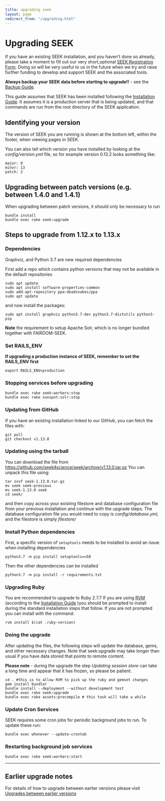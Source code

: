 ```yaml
---
title: upgrading seek
layout: page
redirect_from: "/upgrading.html"
---
```


# Upgrading SEEK

If you have an existing SEEK installation, and you haven't done so already,
please take a moment to fill out our very short,optional [SEEK Registration
Form](http://www.seek4science.org/seek-registration). Doing so will be very useful
to us in the future when we try and raise further funding to develop and
support SEEK and the associated tools.

**Always backup your SEEK data before starting to upgrade!!** - see the
[Backup Guide](backups.html).

This guide assumes that SEEK has been installed following the [Installation
Guide](install.html). It assumes it is a production server that is
being updated, and that commands are run from the root directory of the SEEK
application.


## Identifying your version

The version of SEEK you are running is shown at the bottom left, within the
footer, when viewing pages in SEEK.

You can also tell which version you have installed by looking at the
*config/version.yml* file, so for example version 0.13.2 looks something like:

    major: 0
    minor: 13
    patch: 2


## Upgrading between patch versions (e.g. between 1.4.0 and 1.4.1) 

When upgrading between patch versions, it should only be necessary to run 
    
    bundle install
    bundle exec rake seek:upgrade 

## Steps to upgrade from 1.12.x to 1.13.x

### Dependencies

Graphviz, and Python 3.7 are new required dependencies

First add a repo which contains python versions that may not be available in the default repositories

    sudo apt update
    sudo apt install software-properties-common
    sudo add-apt-repository ppa:deadsnakes/ppa
    sudo apt update

and now install the packages:

    sudo apt install graphviz python3.7-dev python3.7-distutils python3-pip


**Note** the requirement to setup Apache Solr, which is no longer bundled together with FAIRDOM-SEEK.

### Set RAILS_ENV
              

**If upgrading a production instance of SEEK, remember to set the RAILS_ENV first**

    export RAILS_ENV=production

### Stopping services before upgrading

    bundle exec rake seek:workers:stop
    bundle exec rake sunspot:solr:stop

### Updating from GitHub

If you have an existing installation linked to our GitHub, you can fetch the
files with:

    git pull
    git checkout v1.13.0

### Updating using the tarball

You can download the file from
<https://github.com/seek4science/seek/archive/v1.13.0.tar.gz> You can
unpack this file using:

    tar zxvf seek-1.13.0.tar.gz
    mv seek seek-previous
    mv seek-1.13.0 seek
    cd seek/

and then copy across your existing filestore and database configuration file
from your previous installation and continue with the upgrade steps. The
database configuration file you would need to copy is _config/database.yml_,
and the filestore is simply _filestore/_

### Install Python dependencies

First, a specific version of `setuptools` needs to be installed to avoid an issue when installing dependencies

    python3.7 -m pip install setuptools==58

Then the other dependencies can be installed

    python3.7 -m pip install -r requirements.txt

### Upgrading Ruby

You are recommended to upgrade to Ruby 2.7.7 If you are using [RVM](https://rvm.io/) (according to the [Installation Guide](install.html) )you should be prompted to install during the standard installation steps that follow.
If you are not prompted you can install with the command:

    rvm install $(cat .ruby-version)

### Doing the upgrade

After updating the files, the following steps will update the database, gems,
and other necessary changes. Note that seek:upgrade may take longer than usual if you have data stored that points to remote
content.

**Please note** - during the upgrade the step _Updating session store_ can take a long time and appear that it has frozen, so please be patient. 

    cd . #this is to allow RVM to pick up the ruby and gemset changes
    gem install bundler
    bundle install --deployment --without development test
    bundle exec rake seek:upgrade
    bundle exec rake assets:precompile # this task will take a while

### Update Cron Services

SEEK requires some cron jobs for periodic background jobs to run. To update these run:

    bundle exec whenever --update-crontab

### Restarting background job services

    bundle exec rake seek:workers:start
 
---
    
## Earlier upgrade notes

For details of how to upgrade between earlier versions please visit
[Upgrades between earlier versions](earlier-upgrades.html)
